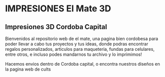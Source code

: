 <h1>IMPRESIONES El Mate 3D</h1> 
<h2>Impresiones 3D Cordoba Capital</h2>
<p>Bienvenidos al repositorio web de el mate, una pagina bien cordobesa para poder llevar a cabo tus proyectos y tus ideas, donde podras encontrar regalos personalizados, articulos para maqueteria, fundas para celulares, entre otros, e incluso podes mandarnos tu archivo y lo imprimimos!</p>
<p>Hacemos envios dentro de Cordoba capital, o encontra nuestros diseños en la pagina web de cults</p>

